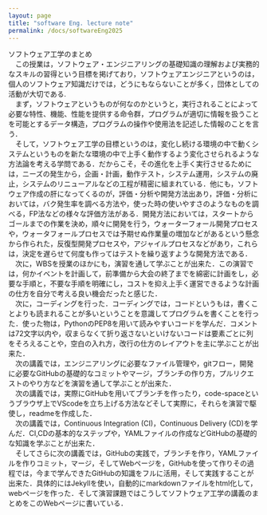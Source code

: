 ```yaml
---
layout: page
title: "software Eng. lecture note"
permalink: /docs/softwareEng2025
---
```

ソフトウェア工学のまとめ  
　この授業は，ソフトウェア・エンジニアリングの基礎知識の理解および実務的なスキルの習得という目標を掲げており，ソフトウェアエンジニアというのは，個人のソフトウェア知識だけでは，どうにもならないことが多く，団体としての活動が大切である.   
　まず，ソフトウェアというものが何なのかというと，実行されることによって必要な特性、機能、性能を提供する命令群，プログラムが適切に情報を扱うことを可能とするデータ構造，プログラムの操作や使用法を記述した情報のことを言う．  
　そして，ソフトウェア工学の目標というのは，変化し続ける環境の中で動くシステムというものを新たな環境の中で上手く動作するよう変化させられるような方法論を考える学問である．だからこそ，その進化を上手く実行させるためには，ニーズの発生から，企画・計画，動作テスト，システム運用，システムの廃止，システムのリニューアルなどの工程が精密に組まれている．他にも，ソフトウェア作成の肝になってくるのが，評価・分析や開発方法出あり，評価・分析においては，バク発生率を調べる方法や，使った時の使いやすさのようなものを調べる，FP法などの様々な評価方法がある．開発方法においては，スタートからゴールまでの作業を決め，順々に開発を行う，ウォーターフォール開発プロセスや，ウォータフォールプロセスでは予期せぬ作業量の増加などがあるという懸念から作られた，反復型開発プロセスや，アジャイルプロセスなどがあり，これらは，決定を遅らせて何度も作ってはテストを繰り返すような開発方法である．  
　次に，WBSを授業のほかにも，演習を通して学ぶことが出来た．この演習では，何かイベントを計画して，前準備から大会の終了までを綿密に計画をし，必要な手順と，不要な手順を明確にし，コストを抑え上手く運営できるような計画の仕方を自分で考える良い機会だったと感じた．  
　次に，コーディングを行った．コーディングでは，コードというもは，書くことよりも読まれることが多いということを意識してプログラムを書くことを行った．使った物は，PythonのPEP8を用いて読みやすいコードを学んだ．コメントは72文字以内や，収まらなくて折り返さないといけないコードは要素ごとに列をそろえることや，空白の入れ方，改行の仕方のレイアウトを主に学ぶことが出来た．  
　次の講義では，エンジニアリングに必要なファイル管理や，gitフロー，開発に必要なGitHubの基礎的なコミットやマージ，ブランチの作り方，プルリクエストのやり方などを演習を通して学ぶことが出来た．  
　次の講義では，実際にGitHubを用いてブランチを作ったり，code-spaceというブラウザ上でVScodeを立ち上げる方法などそして実際に，それらを演習で駆使し，readmeを作成した．  
　次の講義では，Continuous Integration (CI)，Continuous Delivery (CD)を学んだ．CI,CDの基本的なステップや，YAMLファイルの作成などGitHubの基礎的な知識を学ぶことが出来た．  
　そしてさらに次の講義では，GitHubの実践で，ブランチを作り，YAMLファイルを作りコミット，マージ，そしてWebページを，GitHubを使って作りその過程では，今まで学んできたGitHubの知識をフルに活用，そして実践することが出来た．具体的にはJekyllを使い，自動的にmarkdownファイルをhtml化して，webページを作った．そして演習課題ではこうしてソフトウェア工学の講義のまとめをこのWebページに書いている．

